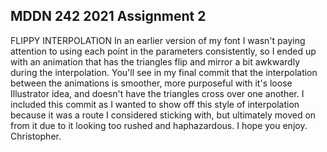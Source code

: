 ## MDDN 242 2021 Assignment 2

FLIPPY INTERPOLATION
In an earlier version of my font I wasn't paying attention to using each point in the parameters consistently, so I ended up with an animation that has the triangles flip and mirror a bit awkwardly during the interpolation.
You'll see in my final commit that the interpolation between the animations is smoother, more purposeful with it's loose Illustrator idea, and doesn't have the triangles cross over one another. I included this commit as I wanted to show off this style of interpolation because it was a route I considered sticking with, but ultimately moved on from it due to it looking too rushed and haphazardous.
I hope you enjoy. Christopher.